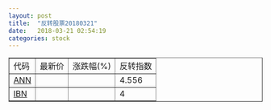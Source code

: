 ```yaml
---
layout: post
title:  "反转股票20180321"
date:   2018-03-21 02:54:19
categories: stock
---
```


<script type="text/javascript">
var stockList = []
stockList.push('gb_ann');
stockList.push('gb_ibn');
</script>

<table border="1">
 <tr>
 <td>代码</td>
  <td>最新价</td>
  <td>涨跌幅(%)</td>
 <td>反转指数</td>
</tr>
  <tr id="ann"><td><a href="http://stock.finance.sina.com.cn/usstock/quotes/ANN.html" target="_blank">ANN</a></td><td></td><td></td><td>4.556</td></tr>
  <tr id="ibn"><td><a href="http://stock.finance.sina.com.cn/usstock/quotes/IBN.html" target="_blank">IBN</a></td><td></td><td></td><td>4</td></tr>
</table>
